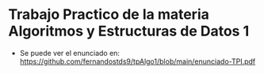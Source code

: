# Trabajo Practico de la materia Algoritmos y Estructuras de Datos 1

* Se puede ver el enunciado en: https://github.com/fernandostds9/tpAlgo1/blob/main/enunciado-TPI.pdf
